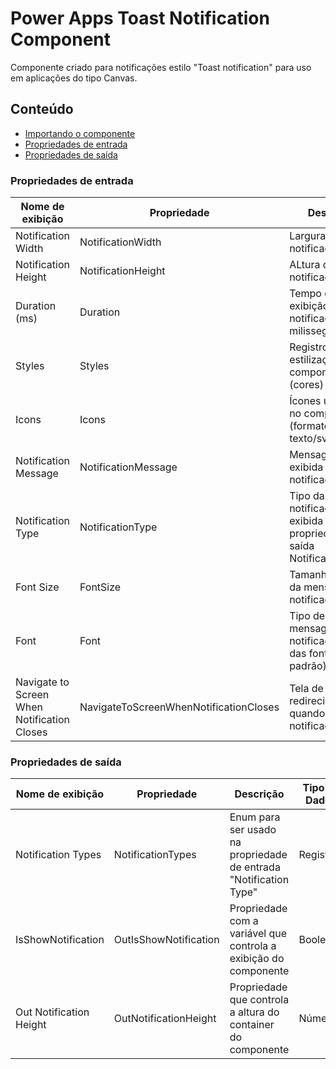 # Power Apps Toast Notification Component
Componente criado para notificações estilo "Toast notification" para uso em aplicações do tipo Canvas.

## Conteúdo

- [Importando o componente](https://github.com/eduardoreisfernandes/Power-Apps-Toast-Notification-Component/blob/main/Importando%20o%20componente.md)
- [Propriedades de entrada](#propriedades-de-entrada)
- [Propriedades de saída](#propriedades-de-saída)

### Propriedades de entrada

| Nome de exibição | Propriedade | Descrição | Tipo de Dados | Default |
| - | - | - | - | - |
| Notification Width | NotificationWidth | Largura da notificação | Número | 300 |
| Notification Height | NotificationHeight | ALtura da notificação | Número | 80 |
| Duration (ms) | Duration | Tempo de exibição da notificação (em milissegundos) | Número | 2000 |
| Styles | Styles | Registro de estilização do componente (cores) | Registro | [ver](https://github.com/eduardoreisfernandes/Power-Apps-Toast-Notification-Component/blob/main/Importando%20o%20componente.md) |
| Icons | Icons | Ícones utilizados no componente (formato texto/svg) | Registro | [ver](https://github.com/eduardoreisfernandes/Power-Apps-Toast-Notification-Component/blob/main/Importando%20o%20componente.md) |
| Notification Message | NotificationMessage | Mensagem a ser exibida na notificação | Texto | "Your notification message" |
| Notification Type | NotificationType | Tipo da notificação a ser exibida (enum da propriedade de saída NotificationTypes) | Texto | 'Toast Notification'.NotificationTypes.Success |
| Font Size | FontSize | Tamanho da fonte da mensagem da notificação | Número | 9 |
| Font | Font | Tipo de fonte da mensagem da notificação (enum das fontes padrão) | Texto | Font.'Segoe UI' |
| Navigate to Screen When Notification Closes | NavigateToScreenWhenNotificationCloses | Tela de redirecionamento quando a notificação fechar | Tela | App.ActiveScreen |

### Propriedades de saída

| Nome de exibição | Propriedade | Descrição | Tipo de Dados | Default |
| - | - | - | - | - |
| Notification Types | NotificationTypes | Enum para ser usado na propriedade de entrada "Notification Type" | Registro | [ver](https://github.com/eduardoreisfernandes/Power-Apps-Toast-Notification-Component/blob/main/Importando%20o%20componente.md) |
| IsShowNotification | OutIsShowNotification | Propriedade com a variável que controla a exibição do componente | Booleano | IsVisible (variável interna do componente) |
| Out Notification Height | OutNotificationHeight | Propriedade que controla a altura do container do componente | Número | Max('Toast Notification'.NotificationHeight; lblNotificationMessage.Height + 43) |
